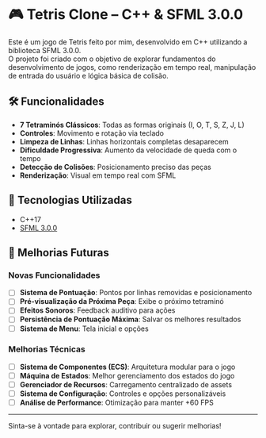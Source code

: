 # 🎮 Tetris Clone – C++ & SFML 3.0.0

Este é um jogo de Tetris feito por mim, desenvolvido em C++ utilizando a biblioteca SFML 3.0.0.  
O projeto foi criado com o objetivo de explorar fundamentos do desenvolvimento de jogos, como renderização em tempo real, manipulação de entrada do usuário e lógica básica de colisão.

## 🛠 Funcionalidades

- **7 Tetraminós Clássicos**: Todas as formas originais (I, O, T, S, Z, J, L)
- **Controles**: Movimento e rotação via teclado
- **Limpeza de Linhas**: Linhas horizontais completas desaparecem
- **Dificuldade Progressiva**: Aumento da velocidade de queda com o tempo
- **Detecção de Colisões**: Posicionamento preciso das peças
- **Renderização**: Visual em tempo real com SFML

## 🚀 Tecnologias Utilizadas

- C++17  
- [SFML 3.0.0](https://www.sfml-dev.org/)

## 🔮 Melhorias Futuras

### Novas Funcionalidades
- [ ] **Sistema de Pontuação**: Pontos por linhas removidas e posicionamento
- [ ] **Pré-visualização da Próxima Peça**: Exibe o próximo tetraminó
- [ ] **Efeitos Sonoros**: Feedback auditivo para ações
- [ ] **Persistência de Pontuação Máxima**: Salvar os melhores resultados
- [ ] **Sistema de Menu**: Tela inicial e opções

### Melhorias Técnicas
- [ ] **Sistema de Componentes (ECS)**: Arquitetura modular para o jogo
- [ ] **Máquina de Estados**: Melhor gerenciamento dos estados do jogo
- [ ] **Gerenciador de Recursos**: Carregamento centralizado de assets
- [ ] **Sistema de Configuração**: Controles e opções personalizáveis
- [ ] **Análise de Performance**: Otimização para manter +60 FPS

---

Sinta-se à vontade para explorar, contribuir ou sugerir melhorias!

